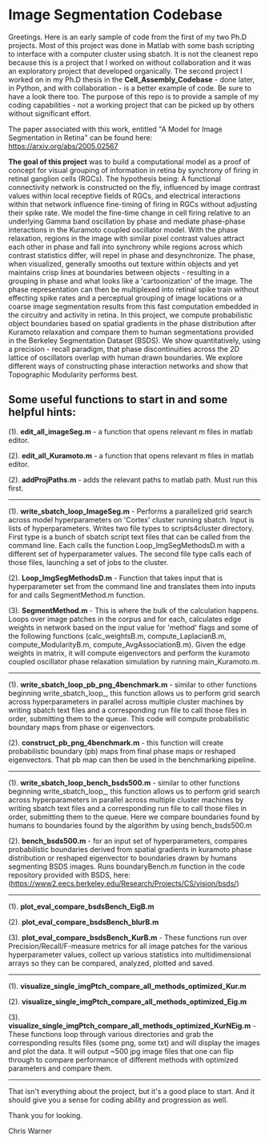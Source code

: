 # Image Segmentation Codebase

Greetings. Here is an early sample of code from the first of my two Ph.D projects. Most of this project was done in Matlab with some bash scripting to interface with a computer cluster using sbatch. It is not the cleanest repo because this is a project that I worked on without collaboration and it was an exploratory project that developed organically. The second project I worked on in my Ph.D thesis in the **Cell_Assembly_Codebase** - done later, in Python, and with collaboration - is a better example of code. Be sure to have a look there too. The purpose of this repo is to provide a sample of my coding capabilities - not a working project that can be picked up by others without significant effort. 

The paper associated with this work, entitled "A Model for Image Segmentation in Retina" can be found here: https://arxiv.org/abs/2005.02567

**The goal of this project** was to build a computational model as a proof of concept for visual grouping of information in retina by synchrony of firing in retinal ganglion cells (RGCs). The hypothesis being: A functional connectivity network is constructed on the fly, influenced by image contrast values within local receptive fields of RGCs, and electrical interactions within that network influence fine-timing of firing in RGCs without adjusting their spike rate. We model the fine-time change in cell firing relative to an underlying Gamma band oscillation by phase and mediate phase-phase interactions in the Kuramoto coupled oscillator model. With the phase relaxation, regions in the image with similar pixel contrast values attract each other in phase and fall into synchrony while regions across which contrast statistics differ, will repel in phase and desynchronize. The phase, when visualized, generally smooths out texture within objects and yet maintains crisp lines at boundaries between objects - resulting in a grouping in phase and what looks like a 'cartoonization' of the image. The phase representation can then be multiplexed into retinal spike train without effecting spike rates and a perceptual grouping of image locations or a coarse image segmentation results from this fast computation embedded in the circuitry and activity in retina. In this project, we compute probabilistic object boundaries based on spatial gradients in the phase distribution after Kuramoto relaxation and compare them to human segmentations provided in the Berkeley Segmentation Dataset (BSDS). We show quantitatively, using a precision - recall paradigm, that phase discontinuities across the 2D lattice of oscillators overlap with human drawn boundaries. We explore different ways of constructing phase interaction networks and show that Topographic Modularity performs best.  



## Some useful functions to start in and some helpful hints:

(1).	**edit_all_imageSeg.m** - a function that opens relevant m files in matlab editor.	

(2).	**edit_all_Kuramoto.m** - a function that opens relevant m files in matlab editor. 

(2). 	**addProjPaths.m** - adds the relevant paths to matlab path. Must run this first.

- - - - - - - - - - - - - - - - - - - - - - - - - - - - - - - - - - - - - - - - - - - - 

(1). 	**write_sbatch_loop_ImageSeg.m** - Performs a parallelized grid search across model hyperparameters on 'Cortex' cluster running sbatch. Input is lists of hyperparameters. Writes two file types to scripts4cluster directory. First type is a bunch of sbatch script text files that can be called from the command line. Each calls the function Loop_ImgSegMethodsD.m with a different set of hyperparameter values. The second file type calls each of those files, launching a set of jobs to the cluster.

(2).	**Loop_ImgSegMethodsD.m** - Function that takes input that is hyperparameter set from the command line and translates them into inputs for and calls SegmentMethod.m function.

(3).	**SegmentMethod.m** - This is where the bulk of the calculation happens. Loops over image patches in the corpus and for each, calculates edge weights in network based on the input value for 'method' flags and some of the following functions (calc_weightsB.m, compute_LaplacianB.m, compute_ModularityB.m, compute_AvgAssociationB.m). Given the edge weights in matrix, it will compute eigenvectors and perform the kuramoto coupled oscillator phase relaxation simulation by running main_Kuramoto.m.

- - - - - - - - - - - - - - - - - - - - - - - - - - - - - - - - - - - - - - - - - - - - 

(1).	**write_sbatch_loop_pb_png_4benchmark.m** - similar to other functions beginning write_sbatch_loop_<etc>, this function allows us to perform grid search across hyperparameters in parallel across multiple cluster machines by writing sbatch text files and a corresponding run file to call those files in order, submitting them to the queue. This code will compute probabilistic boundary maps from phase or eigenvectors.

(2). 	**construct_pb_png_4benchmark.m** - this function will create probabilistic boundary (pb) maps from final phase maps or reshaped eigenvectors. That pb map can then be used in the benchmarking pipeline.



- - - - - - - - - - - - - - - - - - - - - - - - - - - - - - - - - - - - - - - - - - - - 

(1).	**write_sbatch_loop_bench_bsds500.m** - similar to other functions beginning write_sbatch_loop_<etc>, this function allows us to perform grid search across hyperparameters in parallel across multiple cluster machines by writing sbatch text files and a corresponding run file to call those files in order, submitting them to the queue. Here we compare boundaries found by humans to boundaries found by the algorithm by using bench_bsds500.m


(2).	**bench_bsds500.m** - for an input set of hyperparameters, compares probabilistic boundaries derived from spatial gradients in kuramoto phase distribution or reshaped eigenvector to boundaries drawn by humans segmenting BSDS images. Runs boundaryBench.m function in the code repository provided with BSDS, here: (https://www2.eecs.berkeley.edu/Research/Projects/CS/vision/bsds/)


- - - - - - - - - - - - - - - - - - - - - - - - - - - - - - - - - - - - - - - - - - - - 

(1).	**plot_eval_compare_bsdsBench_EigB.m**

(2).	**plot_eval_compare_bsdsBench_blurB.m**

(3).	**plot_eval_compare_bsdsBench_KurB.m** - These functions run over Precision/Recall/F-measure metrics for all image patches for the various hyperparameter values, collect up various statistics into multidimensional arrays so they can be compared, analyzed, plotted and saved.


- - - - - - - - - - - - - - - - - - - - - - - - - - - - - - - - - - - - - - - - - - - - 

(1).	**visualize_single_imgPtch_compare_all_methods_optimized_Kur.m**

(2).	**visualize_single_imgPtch_compare_all_methods_optimized_Eig.m**

(3).	**visualize_single_imgPtch_compare_all_methods_optimized_KurNEig.m** - These functions loop through various directories and grab the corresponding results files (some png, some txt) and will display the images and plot the data.  It will output ~500 jpg image  files that one can flip through to compare performance of different methods with optimized parameters and compare them. 

- - - - - - - - - - - - - - - - - - - - - - - - - - - - - - - - - - - - - - - - - - - - 

That isn't everything about the project, but it's a good place to start. And it should give you a sense for coding ability and progression as well.

Thank you for looking.

Chris Warner

<!---

		COMMENTING OUT THESE LINES I THINK.


	- - - - - - - - - - - - - - - - - - - - - - - - - - - - - - - - - - - - - - - - - - - - 

evaluation_bdry_imageB.m


correspond_pixelsB.m


	- - - - - - - - - - - - - - - - - - - - - - - - - - - - - - - - - - - - - - - - - - - - 



write_sbatch_loop_ bench_blur_bsds500.m

bench_blur_bsds500.m







	- - - - - - - - - - - - - - - - - - - - - - - - - - - - - - - - - - - - - - - - - - - - 

NOT:
	main_ImageSeg.m, calc_weights.m, compute_Laplacian.m, compute_Modularity.m, compute_AvgAssociation.m


-->
